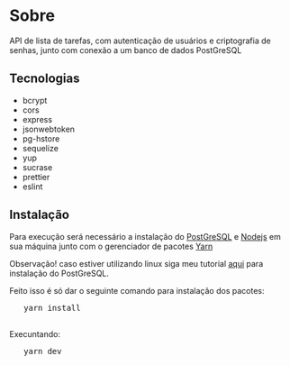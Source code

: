 # Sobre
API de lista de tarefas, com autenticação de usuários e criptografia de senhas, junto com conexão a um banco de dados PostGreSQL

<section>
<h2>Tecnologias</h2>
  <ul>
    <li>bcrypt</li>
    <li>cors</li>
    <li>express</li>
    <li>jsonwebtoken</li>
    <li>pg-hstore</li>
    <li>sequelize</li>
    <li>yup</li>
    <li>sucrase</li>
    <li>prettier</li>
    <li>eslint</li>
  </ul>
</section>
<section>
<section>
  <h2>Instalação</h2>
  <p>Para execução será necessário a instalação do <a href="https://www.postgresql.org/">PostGreSQL</a> e <a href="https://nodejs.org/en/">Nodejs</a> em sua máquina junto com o gerenciador de pacotes <a href="https://yarnpkg.com/">Yarn</a></p>
  <p>Observação! caso estiver utilizando linux siga meu tutorial <a href="https://github.com/EmersonBarcelos/Instalacao_postgresql_pgadmin">aqui</a> para instalação do PostGreSQL.</p>
  <p>Feito isso é só dar o seguinte comando para instalação dos pacotes:</a>
  <pre>
   <span style="font-weight: 400">yarn install</span>
  </pre>
  <p>Execuntando:</p>
  <pre>
   <span style="font-weight: 400">yarn dev</span>
  </pre>
    
